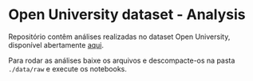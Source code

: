 # Open University dataset - Analysis

Repositório contêm análises realizadas no dataset Open University, disponível abertamente [aqui](https://analyse.kmi.open.ac.uk/open_dataset).

Para rodar as análises baixe os arquivos e descompacte-os na pasta `./data/raw` e execute os notebooks. 
